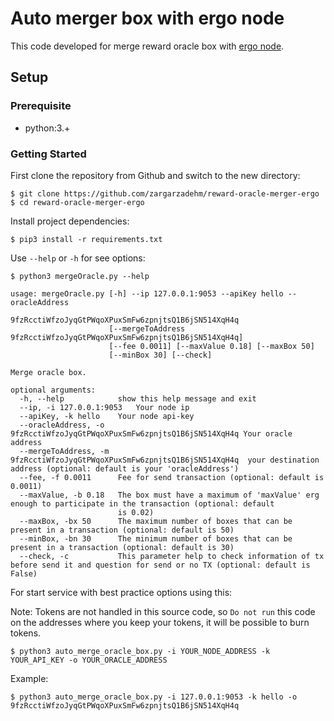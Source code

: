 # Auto merger box with ergo node

This code developed for merge reward oracle box with [ergo node](http://github.com/ergoplatform).

## Setup
### Prerequisite
  * python:3.+
### Getting Started

First clone the repository from Github and switch to the new directory:
```
$ git clone https://github.com/zargarzadehm/reward-oracle-merger-ergo
$ cd reward-oracle-merger-ergo
```

Install project dependencies:
```
$ pip3 install -r requirements.txt
```

Use `--help` or `-h` for see options:
```
$ python3 mergeOracle.py --help
```
```
usage: mergeOracle.py [-h] --ip 127.0.0.1:9053 --apiKey hello --oracleAddress
                      9fzRcctiWfzoJyqGtPWqoXPuxSmFw6zpnjtsQ1B6jSN514XqH4q
                      [--mergeToAddress 9fzRcctiWfzoJyqGtPWqoXPuxSmFw6zpnjtsQ1B6jSN514XqH4q]
                      [--fee 0.0011] [--maxValue 0.18] [--maxBox 50]
                      [--minBox 30] [--check]

Merge oracle box.

optional arguments:
  -h, --help            show this help message and exit
  --ip, -i 127.0.0.1:9053   Your node ip
  --apiKey, -k hello    Your node api-key
  --oracleAddress, -o 9fzRcctiWfzoJyqGtPWqoXPuxSmFw6zpnjtsQ1B6jSN514XqH4q Your oracle address
  --mergeToAddress, -m 9fzRcctiWfzoJyqGtPWqoXPuxSmFw6zpnjtsQ1B6jSN514XqH4q  your destination address (optional: default is your 'oracleAddress')
  --fee, -f 0.0011      Fee for send transaction (optional: default is 0.0011)
  --maxValue, -b 0.18   The box must have a maximum of 'maxValue' erg enough to participate in the transaction (optional: default
                        is 0.02)
  --maxBox, -bx 50      The maximum number of boxes that can be present in a transaction (optional: default is 50)
  --minBox, -bn 30      The minimum number of boxes that can be present in a transaction (optional: default is 30)
  --check, -c           This parameter help to check information of tx before send it and question for send or no TX (optional: default is False)
```

For start service with best practice options using this:

Note: Tokens are not handled in this source code, so `Do not run` this code on the addresses where you keep your tokens, it will be possible to burn tokens.
```
$ python3 auto_merge_oracle_box.py -i YOUR_NODE_ADDRESS -k YOUR_API_KEY -o YOUR_ORACLE_ADDRESS
```
Example:
```
$ python3 auto_merge_oracle_box.py -i 127.0.0.1:9053 -k hello -o 9fzRcctiWfzoJyqGtPWqoXPuxSmFw6zpnjtsQ1B6jSN514XqH4q
```

